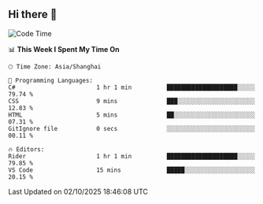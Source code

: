 ## Hi there 👋

<!--START_SECTION:waka-->
![Code Time](http://img.shields.io/badge/Code%20Time-25%20hrs%2012%20mins-blue)

📊 **This Week I Spent My Time On** 

```text
🕑︎ Time Zone: Asia/Shanghai

💬 Programming Languages: 
C#                       1 hr 1 min          ████████████████████░░░░░   79.74 % 
CSS                      9 mins              ███░░░░░░░░░░░░░░░░░░░░░░   12.83 % 
HTML                     5 mins              ██░░░░░░░░░░░░░░░░░░░░░░░   07.31 % 
GitIgnore file           0 secs              ░░░░░░░░░░░░░░░░░░░░░░░░░   00.11 % 

🔥 Editors: 
Rider                    1 hr 1 min          ████████████████████░░░░░   79.85 % 
VS Code                  15 mins             █████░░░░░░░░░░░░░░░░░░░░   20.15 % 
```


 Last Updated on 02/10/2025 18:46:08 UTC
<!--END_SECTION:waka-->
